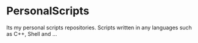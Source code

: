 # PersonalScripts
Its my personal scripts repositories. Scripts written in any languages such as C++, Shell and ...
